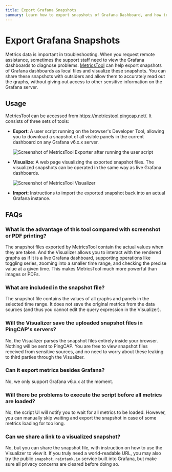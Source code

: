 ```yaml
---
title: Export Grafana Snapshots
summary: Learn how to export snapshots of Grafana Dashboard, and how to visualize these files.
---
```


# Export Grafana Snapshots

Metrics data is important in troubleshooting. When you request remote assistance, sometimes the support staff need to view the Grafana dashboards to diagnose problems. [MetricsTool](https://metricstool.pingcap.net/) can help export snapshots of Grafana dashboards as local files and visualize these snapshots. You can share these snapshots with outsiders and allow them to accurately read out the graphs, without giving out access to other sensitive information on the Grafana server.

## Usage

MetricsTool can be accessed from <https://metricstool.pingcap.net/>. It consists of three sets of tools:

* **Export**: A user script running on the browser's Developer Tool, allowing you to download a snapshot of all visible panels in the current dashboard on any Grafana v6.x.x server.

    ![Screenshot of MetricsTool Exporter after running the user script](https://docs-download.pingcap.com/media/images/docs/metricstool-export.png)

* **Visualize**: A web page visualizing the exported snapshot files. The visualized snapshots can be operated in the same way as live Grafana dashboards.

    ![Screenshot of MetricsTool Visualizer](https://docs-download.pingcap.com/media/images/docs/metricstool-visualize.png)

* **Import**: Instructions to import the exported snapshot back into an actual Grafana instance.

## FAQs

### What is the advantage of this tool compared with screenshot or PDF printing?

The snapshot files exported by MetricsTool contain the actual values when they are taken. And the Visualizer allows you to interact with the rendered graphs as if it is a live Grafana dashboard, supporting operations like toggling series, zooming into a smaller time range, and checking the precise value at a given time. This makes MetricsTool much more powerful than images or PDFs.

### What are included in the snapshot file?

The snapshot file contains the values of all graphs and panels in the selected time range. It does not save the original metrics from the data sources (and thus you cannot edit the query expression in the Visualizer).

### Will the Visualizer save the uploaded snapshot files in PingCAP's servers?

No, the Visualizer parses the snapshot files entirely inside your browser. Nothing will be sent to PingCAP. You are free to view snapshot files received from sensitive sources, and no need to worry about these leaking to third parties through the Visualizer.

### Can it export metrics besides Grafana?

No, we only support Grafana v6.x.x at the moment.

### Will there be problems to execute the script before all metrics are loaded?

No, the script UI will notify you to wait for all metrics to be loaded. However, you can manually skip waiting and export the snapshot in case of some metrics loading for too long.

### Can we share a link to a visualized snapshot?

No, but you can share the snapshot file, with instruction on how to use the Visualizer to view it. If you truly need a world-readable URL, you may also try the public `snapshot.raintank.io` service built into Grafana, but make sure all privacy concerns are cleared before doing so.
